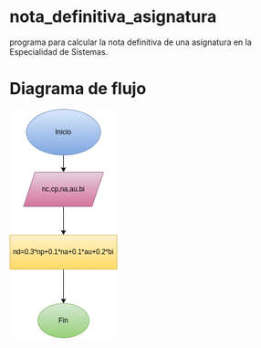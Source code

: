 # nota_definitiva_asignatura
programa para calcular la nota definitiva de una asignatura en la Especialidad de Sistemas.

# Diagrama de flujo
![Diagrama de flujo](diagrama.png "diagrama de flujo")

